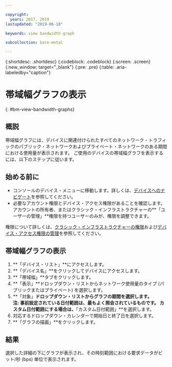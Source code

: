 ```yaml
---

copyright:
  years: 2017, 2019
lastupdated: "2019-06-18"

keywords: view bandwidth graph

subcollection: bare-metal

---
```


{:shortdesc: .shortdesc}
{:codeblock: .codeblock}
{:screen: .screen}
{:new_window: target="_blank"}
{:pre: .pre}
{:table: .aria-labeledby="caption"}

# 帯域幅グラフの表示
{: #bm-view-bandwidth-graphs}

## 概説

帯域幅グラフには、デバイスに関連付けられたすべてのネットワーク・トラフィックのパブリック・ネットワークおよびプライベート・ネットワークのある期間における使用量が表示されます。 ご使用のデバイスの帯域幅グラフを表示するには、以下のステップに従います。

## 始める前に
* コンソールのデバイス・メニューに移動します。詳しくは、[デバイスへのナビゲート](/docs/bare-metal?topic=virtual-servers-navigating-devices)を参照してください。
* 必要なアカウント権限とデバイス・アクセス権限があることを確認します。アカウントの所有者、またはクラシック・インフラストラクチャーの**「ユーザーの管理」**権限を持つユーザーのみが、権限を調整できます。

権限について詳しくは、[クラシック・インフラストラクチャーの権限](/docs/iam?topic=iam-infrapermission#infrapermission)および[デバイス・アクセス権限の管理](/docs/bare-metal?topic=virtual-servers-managing-device-access)を参照してください。

## 帯域幅グラフの表示

1. **「デバイス・リスト」**にアクセスします。
2. **「デバイス名」**をクリックしてデバイスにアクセスします。
3. **「帯域幅」**タブをクリックします。
4. **「表示」**ドロップダウン・リストからネットワーク使用量のタイプ (パブリックまたはプライベート) を選択します。
5. **「対象」**ドロップダウン・リストからグラフの期間を選択します。<br/>**注:** 事前設定されている日付範囲は、最もよく照会されているものです。 カスタム日付範囲にする場合は、**「カスタム日付範囲」**を選択します。
6. 対応するドロップダウン・カレンダーで開始日と終了日を選択します。
7. **「グラフの描画」**をクリックします。

## 結果

選択した詳細の下にグラフが表示され、その時刻範囲における要求データがビット/秒 (bps) 単位で表示されます。

